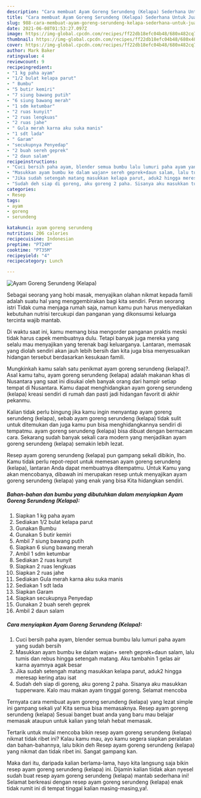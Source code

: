 ```yaml
---
description: "Cara membuat Ayam Goreng Serundeng (Kelapa) Sederhana Untuk Jualan"
title: "Cara membuat Ayam Goreng Serundeng (Kelapa) Sederhana Untuk Jualan"
slug: 988-cara-membuat-ayam-goreng-serundeng-kelapa-sederhana-untuk-jualan
date: 2021-06-08T01:53:27.097Z
image: https://img-global.cpcdn.com/recipes/ff22db18efc04b48/680x482cq70/ayam-goreng-serundeng-kelapa-foto-resep-utama.jpg
thumbnail: https://img-global.cpcdn.com/recipes/ff22db18efc04b48/680x482cq70/ayam-goreng-serundeng-kelapa-foto-resep-utama.jpg
cover: https://img-global.cpcdn.com/recipes/ff22db18efc04b48/680x482cq70/ayam-goreng-serundeng-kelapa-foto-resep-utama.jpg
author: Mark Baker
ratingvalue: 4
reviewcount: 9
recipeingredient:
- "1 kg paha ayam"
- "1/2 bulat kelapa parut"
- " Bumbu"
- "5 butir kemiri"
- "7 siung bawang putih"
- "6 siung bawang merah"
- "1 sdm ketumbar"
- "2 ruas kunyit"
- "2 ruas lengkuas"
- "2 ruas jahe"
- " Gula merah karna aku suka manis"
- "1 sdt lada"
- " Garam"
- "secukupnya Penyedap"
- "2 buah sereh geprek"
- "2 daun salam"
recipeinstructions:
- "Cuci bersih paha ayam, blender semua bumbu lalu lumuri paha ayam yang sudah bersih"
- "Masukkan ayam bumbu ke dalam wajan+ sereh geprek+daun salam, lalu tumis dan rebus hingga setengah matang. Aku tambahin 1 gelas air karna ayamnya agak besar"
- "Jika sudah setengah matang masukkan kelapa parut, aduk2 hingga meresap kering atau isat"
- "Sudah deh siap di goreng, aku goreng 2 paha. Sisanya aku masukkan tupperware. Kalo mau makan ayam tinggal goreng. Selamat mencoba"
categories:
- Resep
tags:
- ayam
- goreng
- serundeng

katakunci: ayam goreng serundeng 
nutrition: 206 calories
recipecuisine: Indonesian
preptime: "PT24M"
cooktime: "PT35M"
recipeyield: "4"
recipecategory: Lunch

---
```



![Ayam Goreng Serundeng (Kelapa)](https://img-global.cpcdn.com/recipes/ff22db18efc04b48/680x482cq70/ayam-goreng-serundeng-kelapa-foto-resep-utama.jpg)

Sebagai seorang yang hobi masak, menyajikan olahan nikmat kepada famili adalah suatu hal yang menggembirakan bagi kita sendiri. Peran seorang istri Tidak cuma menjaga rumah saja, namun kamu pun harus menyediakan kebutuhan nutrisi tercukupi dan panganan yang dikonsumsi keluarga tercinta wajib mantab.

Di waktu  saat ini, kamu memang bisa mengorder panganan praktis meski tidak harus capek membuatnya dulu. Tetapi banyak juga mereka yang selalu mau menyajikan yang terenak bagi keluarganya. Lantaran, memasak yang diolah sendiri akan jauh lebih bersih dan kita juga bisa menyesuaikan hidangan tersebut berdasarkan kesukaan famili. 



Mungkinkah kamu salah satu penikmat ayam goreng serundeng (kelapa)?. Asal kamu tahu, ayam goreng serundeng (kelapa) adalah makanan khas di Nusantara yang saat ini disukai oleh banyak orang dari hampir setiap tempat di Nusantara. Kamu dapat menghidangkan ayam goreng serundeng (kelapa) kreasi sendiri di rumah dan pasti jadi hidangan favorit di akhir pekanmu.

Kalian tidak perlu bingung jika kamu ingin menyantap ayam goreng serundeng (kelapa), sebab ayam goreng serundeng (kelapa) tidak sulit untuk ditemukan dan juga kamu pun bisa menghidangkannya sendiri di tempatmu. ayam goreng serundeng (kelapa) bisa dibuat dengan bermacam cara. Sekarang sudah banyak sekali cara modern yang menjadikan ayam goreng serundeng (kelapa) semakin lebih lezat.

Resep ayam goreng serundeng (kelapa) pun gampang sekali dibikin, lho. Kamu tidak perlu repot-repot untuk memesan ayam goreng serundeng (kelapa), lantaran Anda dapat membuatnya ditempatmu. Untuk Kamu yang akan mencobanya, dibawah ini merupakan resep untuk menyajikan ayam goreng serundeng (kelapa) yang enak yang bisa Kita hidangkan sendiri.

<!--inarticleads1-->

##### Bahan-bahan dan bumbu yang dibutuhkan dalam menyiapkan Ayam Goreng Serundeng (Kelapa):

1. Siapkan 1 kg paha ayam
1. Sediakan 1/2 bulat kelapa parut
1. Gunakan  Bumbu
1. Gunakan 5 butir kemiri
1. Ambil 7 siung bawang putih
1. Siapkan 6 siung bawang merah
1. Ambil 1 sdm ketumbar
1. Sediakan 2 ruas kunyit
1. Siapkan 2 ruas lengkuas
1. Siapkan 2 ruas jahe
1. Sediakan  Gula merah karna aku suka manis
1. Sediakan 1 sdt lada
1. Siapkan  Garam
1. Siapkan secukupnya Penyedap
1. Gunakan 2 buah sereh geprek
1. Ambil 2 daun salam




<!--inarticleads2-->

##### Cara menyiapkan Ayam Goreng Serundeng (Kelapa):

1. Cuci bersih paha ayam, blender semua bumbu lalu lumuri paha ayam yang sudah bersih
1. Masukkan ayam bumbu ke dalam wajan+ sereh geprek+daun salam, lalu tumis dan rebus hingga setengah matang. Aku tambahin 1 gelas air karna ayamnya agak besar
1. Jika sudah setengah matang masukkan kelapa parut, aduk2 hingga meresap kering atau isat
1. Sudah deh siap di goreng, aku goreng 2 paha. Sisanya aku masukkan tupperware. Kalo mau makan ayam tinggal goreng. Selamat mencoba




Ternyata cara membuat ayam goreng serundeng (kelapa) yang lezat simple ini gampang sekali ya! Kita semua bisa memasaknya. Resep ayam goreng serundeng (kelapa) Sesuai banget buat anda yang baru mau belajar memasak ataupun untuk kalian yang telah hebat memasak.

Tertarik untuk mulai mencoba bikin resep ayam goreng serundeng (kelapa) nikmat tidak ribet ini? Kalau kamu mau, ayo kamu segera siapkan peralatan dan bahan-bahannya, lalu bikin deh Resep ayam goreng serundeng (kelapa) yang nikmat dan tidak ribet ini. Sangat gampang kan. 

Maka dari itu, daripada kalian berlama-lama, hayo kita langsung saja bikin resep ayam goreng serundeng (kelapa) ini. Dijamin kalian tiidak akan nyesel sudah buat resep ayam goreng serundeng (kelapa) mantab sederhana ini! Selamat berkreasi dengan resep ayam goreng serundeng (kelapa) enak tidak rumit ini di tempat tinggal kalian masing-masing,ya!.

